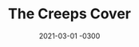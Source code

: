 ---
layout: default
title: The Creeps Cover
date: 2021-03-01 -0300
tags: Illustration
image: /img/work/the-creeps.png
link: https://soundcloud.com/catalanojuan/the-creeps
---